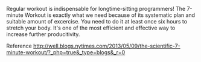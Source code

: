 Regular workout is indispensable for longtime-sitting programmers! The 7-minute Workout is exactly what we need because of its systematic plan and suitable amount of excercise. You need to do it at least once six hours to stretch your body. It's one of the most efficient and effective way to increase further producitivity.

Reference
http://well.blogs.nytimes.com/2013/05/09/the-scientific-7-minute-workout/?_php=true&_type=blogs&_r=0

